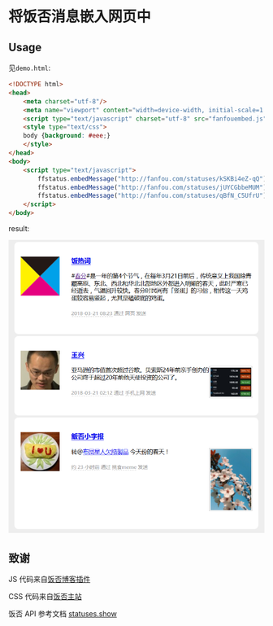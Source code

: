 # 将饭否消息嵌入网页中

## Usage

见`demo.html`:

```html
<!DOCTYPE html>
<head>
    <meta charset="utf-8"/>
    <meta name="viewport" content="width=device-width, initial-scale=1.0"/>
    <script type="text/javascript" charset="utf-8" src="fanfouembed.js"></script>
    <style type="text/css">
    body {background: #eee;}
    </style>
</head>
<body>
    <script type="text/javascript">
        ffstatus.embedMessage("http://fanfou.com/statuses/kSKBi4eZ-qQ");
        ffstatus.embedMessage("http://fanfou.com/statuses/jUYCGbbeMUM");
        ffstatus.embedMessage("http://fanfou.com/statuses/qBfN_C5UfrU");
    </script>
</body>
```

result:

![嵌入的消息](/demo.png)

## 致谢

JS 代码来自[饭否博客插件](http://fanfou.com/badge/step3?bsp=other&type=js)

CSS 代码来自[饭否主站](http://static.fanfou.com/css/base.css?v=85a0092e)

饭否 API 参考文档 [statuses.show](https://github.com/FanfouAPI/FanFouAPIDoc/wiki/statuses.show)
